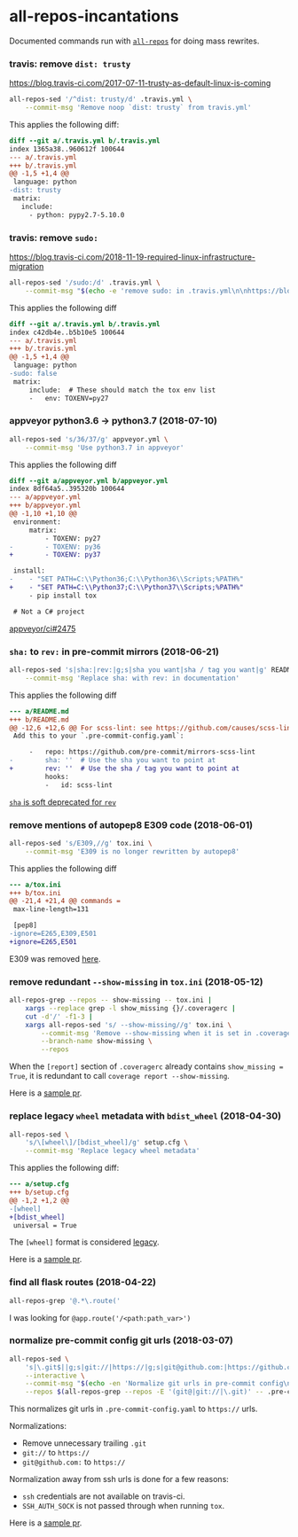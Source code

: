 all-repos-incantations
======================

Documented commands run with [`all-repos`][all-repos]
for doing mass rewrites.

[all-repos]: https://github.com/asottile/all-repos

### travis: remove `dist: trusty`

https://blog.travis-ci.com/2017-07-11-trusty-as-default-linux-is-coming

```bash
all-repos-sed '/^dist: trusty/d' .travis.yml \
    --commit-msg 'Remove noop `dist: trusty` from travis.yml'
```

This applies the following diff:

```diff
diff --git a/.travis.yml b/.travis.yml
index 1365a38..960612f 100644
--- a/.travis.yml
+++ b/.travis.yml
@@ -1,5 +1,4 @@
 language: python
-dist: trusty
 matrix:
   include:
     - python: pypy2.7-5.10.0
```

### travis: remove `sudo:`

https://blog.travis-ci.com/2018-11-19-required-linux-infrastructure-migration

```bash
all-repos-sed '/sudo:/d' .travis.yml \
    --commit-msg "$(echo -e 'remove sudo: in .travis.yml\n\nhttps://blog.travis-ci.com/2018-11-19-required-linux-infrastructure-migration')"
```

This applies the following diff

```diff
diff --git a/.travis.yml b/.travis.yml
index c42db4e..b5b10e5 100644
--- a/.travis.yml
+++ b/.travis.yml
@@ -1,5 +1,4 @@
 language: python
-sudo: false
 matrix:
     include:  # These should match the tox env list
     -   env: TOXENV=py27
```

### appveyor python3.6 -> python3.7 (2018-07-10)

```bash
all-repos-sed 's/36/37/g' appveyor.yml \
    --commit-msg 'Use python3.7 in appveyor'
```

This applies the following diff

```diff
diff --git a/appveyor.yml b/appveyor.yml
index 8df64a5..395320b 100644
--- a/appveyor.yml
+++ b/appveyor.yml
@@ -1,10 +1,10 @@
 environment:
     matrix:
         - TOXENV: py27
-        - TOXENV: py36
+        - TOXENV: py37

 install:
-    - "SET PATH=C:\\Python36;C:\\Python36\\Scripts;%PATH%"
+    - "SET PATH=C:\\Python37;C:\\Python37\\Scripts;%PATH%"
     - pip install tox

 # Not a C# project
```

[appveyor/ci#2475](https://github.com/appveyor/ci/issues/2475)

### `sha:` to `rev:` in pre-commit mirrors (2018-06-21)

```bash
all-repos-sed 's|sha:|rev:|g;s|sha you want|sha / tag you want|g' README.md \
    --commit-msg 'Replace sha: with rev: in documentation'
```

This applies the following diff

```diff
--- a/README.md
+++ b/README.md
@@ -12,6 +12,6 @@ For scss-lint: see https://github.com/causes/scss-lint
 Add this to your `.pre-commit-config.yaml`:

     -   repo: https://github.com/pre-commit/mirrors-scss-lint
-        sha: ''  # Use the sha you want to point at
+        rev: ''  # Use the sha / tag you want to point at
         hooks:
         -   id: scss-lint
```

[`sha` is soft deprecated for `rev`][pre-commit-repo-yaml]

[pre-commit-repo-yaml]: https://pre-commit.com/#pre-commit-configyaml---repos

### remove mentions of autopep8 E309 code (2018-06-01)

```bash
all-repos-sed 's/E309,//g' tox.ini \
    --commit-msg 'E309 is no longer rewritten by autopep8'
```

This applies the following diff

```diff
--- a/tox.ini
+++ b/tox.ini
@@ -21,4 +21,4 @@ commands =
 max-line-length=131

 [pep8]
-ignore=E265,E309,E501
+ignore=E265,E501
```

E309 was removed [here](https://github.com/hhatto/autopep8/pull/294).

### remove redundant `--show-missing` in `tox.ini` (2018-05-12)

```bash
all-repos-grep --repos -- show-missing -- tox.ini |
    xargs --replace grep -l show_missing {}/.coveragerc |
    cut -d'/' -f1-3 |
    xargs all-repos-sed 's/ --show-missing//g' tox.ini \
        --commit-msg 'Remove --show-missing when it is set in .coveragerc' \
        --branch-name show-missing \
        --repos
```

When the `[report]` section of `.coveragerc` already contains
`show_missing = True`, it is redundant to call
`coverage report --show-missing`.


Here is a [sample pr][sample-pr-show-missing].

[sample-pr-show-missing]: https://github.com/asottile/add-trailing-comma/pull/46

### replace legacy `wheel` metadata with `bdist_wheel` (2018-04-30)

```bash
all-repos-sed \
    's/\[wheel\]/[bdist_wheel]/g' setup.cfg \
    --commit-msg 'Replace legacy wheel metadata'
```

This applies the following diff:

```diff
--- a/setup.cfg
+++ b/setup.cfg
@@ -1,2 +1,2 @@
-[wheel]
+[bdist_wheel]
 universal = True
```

The `[wheel]` format is considered [legacy][legacy-wheel].

Here is a [sample pr][sample-pr-wheel].


[legacy-wheel]: https://bitbucket.org/pypa/wheel/src/54ddbcc9cec25e1f4d111a142b8bfaa163130a61/wheel/bdist_wheel.py?fileviewer=file-view-default#bdist_wheel.py-119:125
[sample-pr-wheel]: https://github.com/asottile/pyupgrade/pull/30

### find all flask routes (2018-04-22)

```bash
all-repos-grep '@.*\.route('
```

I was looking for `@app.route('/<path:path_var>')`

### normalize pre-commit config git urls (2018-03-07)

```bash
all-repos-sed \
    's|\.git$||g;s|git://|https://|g;s|git@github.com:|https://github.com/|g' .pre-commit-config.yaml \
    --interactive \
    --commit-msg "$(echo -en 'Normalize git urls in pre-commit config\n\nImproves cache performance')" \
    --repos $(all-repos-grep --repos -E '(git@|git://|\.git)' -- .pre-commit-config.yaml)
```

This normalizes git urls in `.pre-commit-config.yaml` to `https://` urls.

Normalizations:
- Remove unnecessary trailing `.git`
- `git://` to `https://`
- `git@github.com:` to `https://`

Normalization away from ssh urls is done for a few reasons:

- `ssh` credentials are not available on travis-ci.
- `SSH_AUTH_SOCK` is not passed through when running `tox`.

Here is a [sample pr](https://github.com/pre-commit/pre-commit/pull/721).
